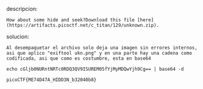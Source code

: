 descripcion:

	How about some hide and seek?Download this file [here](https://artifacts.picoctf.net/c_titan/129/unknown.zip).
solucion:

	Al desempaquetar el archivo solo deja una imagen sin errores internos, asi que aplico "exiftool ukn.png" y en una parte hay una cadena como codificada, asi que como es costumbre, esta en base64

	echo cGljb0NURntNRTc0RDQ3QV9ISUREM05fYjMyMDQwYjh9Cg== | base64 -d

	picoCTF{ME74D47A_HIDD3N_b32040b8}